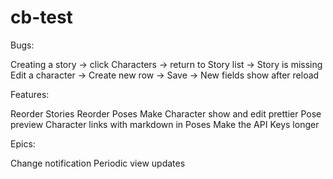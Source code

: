 # cb-test

Bugs:

Creating a story -> click Characters -> return to Story list -> Story is missing
Edit a character -> Create new row -> Save -> New fields show after reload

Features:

Reorder Stories
Reorder Poses
Make Character show and edit prettier
Pose preview
Character links with markdown in Poses
Make the API Keys longer

Epics:

Change notification
Periodic view updates
